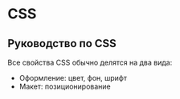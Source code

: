 # CSS
## Руководство по CSS

Все свойства CSS обычно делятся на два вида:
* Оформление: цвет, фон, шрифт
* Макет: позиционирование
